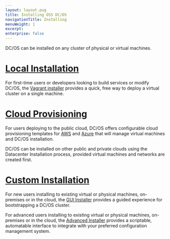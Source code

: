 ```yaml
---
layout: layout.pug
title: Installing OSS DC/OS
navigationTitle: Installing
menuWeight: 1
excerpt:
enterprise: false
---
```


DC/OS can be installed on any cluster of physical or virtual machines.

# [Local Installation][1]

For first-time users or developers looking to build services or modify DC/OS, the [Vagrant installer][1] provides a quick, free way to deploy a virtual cluster on a single machine.

# [Cloud Provisioning][6]

For users deploying to the public cloud, DC/OS offers configurable cloud provisioning templates for [AWS][2] and [Azure][3] that will manage virtual machines and DC/OS installation.

DC/OS can be installed on other public and private clouds using the Datacenter Installation process, provided virtual machines and networks are created first.

# [Custom Installation][7]

For new users installing to existing virtual or physical machines, on-premises or in the cloud, the [GUI Installer][4] provides a guided experience for bootstrapping a DC/OS cluster.

For advanced users installing to existing virtual or physical machines, on-premises or in the cloud, the [Advanced Installer][5] provides a scriptable, automatable interface to integrate with your preferred configuration management system.

[1]: /docs/1.8/administration/installing/oss/local/
[2]: /docs/1.8/administration/installing/oss/cloud/aws/
[3]: /docs/1.8/administration/installing/oss/cloud/azure/
[4]: /docs/1.8/administration/installing/oss/custom/gui/
[5]: /docs/1.8/administration/installing/oss/custom/advanced/
[6]: /docs/1.8/administration/installing/oss/cloud/
[7]: /docs/1.8/administration/installing/oss/custom/
